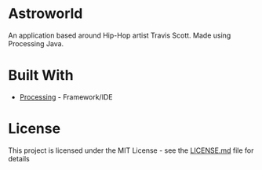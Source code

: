 # Astroworld
An application based around Hip-Hop artist Travis Scott. Made using Processing Java.

# Built With
* [Processing](https://processing.org/) - Framework/IDE

# License
This project is licensed under the MIT License - see the [LICENSE.md](https://github.com/qfaizaan/Astroworld/blob/master/README.md) file for details

